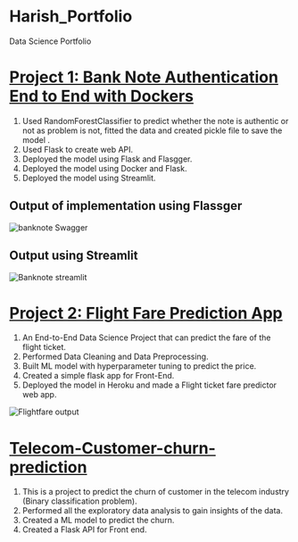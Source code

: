# Harish_Portfolio
Data Science Portfolio

# [Project 1: Bank Note Authentication End to End with Dockers](https://github.com/harishkumar-295/Bank-note-Authentication-end-to-end-implementation-with-docker)
1. Used RandomForestClassifier to predict whether the note is authentic or not as problem is not, fitted the data and created pickle file to save the model .
2. Used Flask to create web API.
3. Deployed the model using Flask and Flasgger.
4. Deployed the model using Docker and Flask.
5. Deployed the model using Streamlit.
## Output of implementation using Flassger
![banknote Swagger](https://user-images.githubusercontent.com/80705710/116535244-2a058b80-a901-11eb-9c26-0380fcca37ed.png)

## Output using Streamlit
![Banknote streamlit](https://user-images.githubusercontent.com/80705710/116535505-6d5ffa00-a901-11eb-99c6-25e5590517b8.png)




# [Project 2: Flight Fare Prediction App](https://github.com/harishkumar-295/FlightFarePrediction-2021)
1. An End-to-End Data Science Project that can predict the fare of the flight ticket.
2. Performed Data Cleaning and Data Preprocessing.
3. Built ML model with hyperparameter tuning to predict the price.
4. Created a simple flask app for Front-End.
5. Deployed the model in Heroku and made a Flight ticket fare predictor web app.

![Flightfare output](https://user-images.githubusercontent.com/80705710/116535756-bdd75780-a901-11eb-8f24-b574690dbc94.png)

# [Telecom-Customer-churn-prediction](https://github.com/harishkumar-295/Telecom-Customer-Churn-prediction)
1. This is a project to predict the churn of customer in the telecom industry (Binary classification problem).
2. Performed all the exploratory data analysis to gain insights of the data.
3. Created a ML model to predict the churn.
4. Created a Flask API for Front end.
